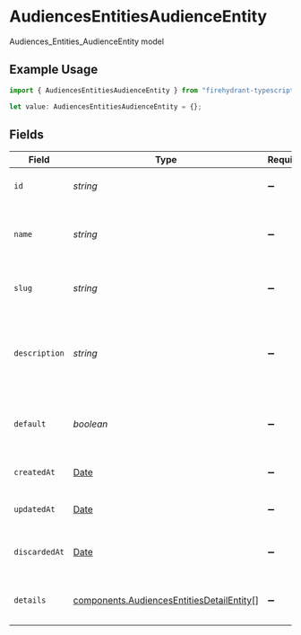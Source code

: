 # AudiencesEntitiesAudienceEntity

Audiences_Entities_AudienceEntity model

## Example Usage

```typescript
import { AudiencesEntitiesAudienceEntity } from "firehydrant-typescript-sdk/models/components";

let value: AudiencesEntitiesAudienceEntity = {};
```

## Fields

| Field                                                                                                  | Type                                                                                                   | Required                                                                                               | Description                                                                                            |
| ------------------------------------------------------------------------------------------------------ | ------------------------------------------------------------------------------------------------------ | ------------------------------------------------------------------------------------------------------ | ------------------------------------------------------------------------------------------------------ |
| `id`                                                                                                   | *string*                                                                                               | :heavy_minus_sign:                                                                                     | Unique identifier for the audience                                                                     |
| `name`                                                                                                 | *string*                                                                                               | :heavy_minus_sign:                                                                                     | Name of the audience (maximum 255 characters)                                                          |
| `slug`                                                                                                 | *string*                                                                                               | :heavy_minus_sign:                                                                                     | Slug of the audience, unique and autogenerated                                                         |
| `description`                                                                                          | *string*                                                                                               | :heavy_minus_sign:                                                                                     | Description of the audience and its purpose (maximum 4000 characters)                                  |
| `default`                                                                                              | *boolean*                                                                                              | :heavy_minus_sign:                                                                                     | Whether this is the organization's default audience                                                    |
| `createdAt`                                                                                            | [Date](https://developer.mozilla.org/en-US/docs/Web/JavaScript/Reference/Global_Objects/Date)          | :heavy_minus_sign:                                                                                     | When the audience was created                                                                          |
| `updatedAt`                                                                                            | [Date](https://developer.mozilla.org/en-US/docs/Web/JavaScript/Reference/Global_Objects/Date)          | :heavy_minus_sign:                                                                                     | When the audience was last updated                                                                     |
| `discardedAt`                                                                                          | [Date](https://developer.mozilla.org/en-US/docs/Web/JavaScript/Reference/Global_Objects/Date)          | :heavy_minus_sign:                                                                                     | When the audience was discarded (soft deleted)                                                         |
| `details`                                                                                              | [components.AudiencesEntitiesDetailEntity](../../models/components/audiencesentitiesdetailentity.md)[] | :heavy_minus_sign:                                                                                     | List of incident details for this audience                                                             |